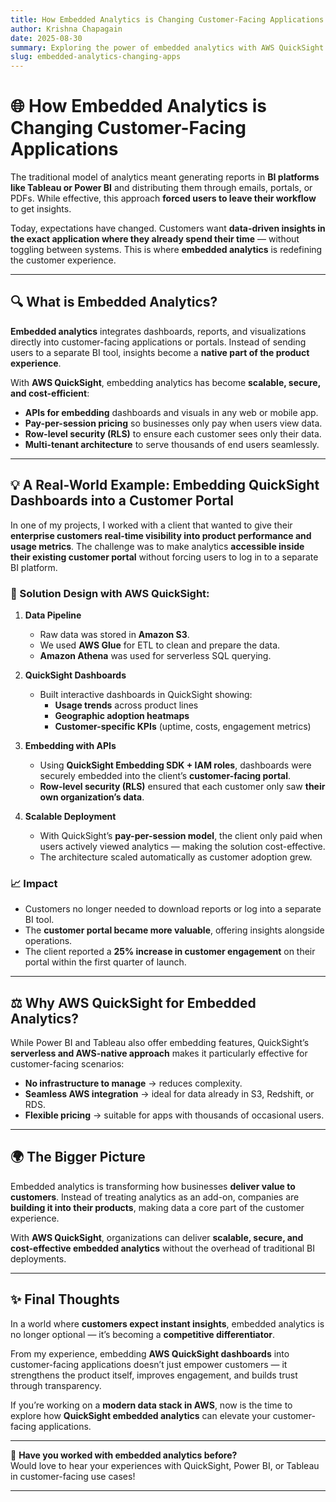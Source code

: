 ```yaml
---
title: How Embedded Analytics is Changing Customer-Facing Applications
author: Krishna Chapagain
date: 2025-08-30
summary: Exploring the power of embedded analytics with AWS QuickSight and how it transforms customer-facing applications, featuring a real-world use case.
slug: embedded-analytics-changing-apps
---
```


# 🌐 How Embedded Analytics is Changing Customer-Facing Applications

The traditional model of analytics meant generating reports in **BI platforms like Tableau or Power BI** and distributing them through emails, portals, or PDFs. While effective, this approach **forced users to leave their workflow** to get insights.  

Today, expectations have changed. Customers want **data-driven insights in the exact application where they already spend their time** — without toggling between systems. This is where **embedded analytics** is redefining the customer experience.

---

## 🔍 What is Embedded Analytics?

**Embedded analytics** integrates dashboards, reports, and visualizations directly into customer-facing applications or portals. Instead of sending users to a separate BI tool, insights become a **native part of the product experience**.

With **AWS QuickSight**, embedding analytics has become **scalable, secure, and cost-efficient**:
- **APIs for embedding** dashboards and visuals in any web or mobile app.  
- **Pay-per-session pricing** so businesses only pay when users view data.  
- **Row-level security (RLS)** to ensure each customer sees only their data.  
- **Multi-tenant architecture** to serve thousands of end users seamlessly.  

---

## 💡 A Real-World Example: Embedding QuickSight Dashboards into a Customer Portal

In one of my projects, I worked with a client that wanted to give their **enterprise customers real-time visibility into product performance and usage metrics**. The challenge was to make analytics **accessible inside their existing customer portal** without forcing users to log in to a separate BI platform.

### 🔧 Solution Design with AWS QuickSight:
1. **Data Pipeline**  
   - Raw data was stored in **Amazon S3**.  
   - We used **AWS Glue** for ETL to clean and prepare the data.  
   - **Amazon Athena** was used for serverless SQL querying.  

2. **QuickSight Dashboards**  
   - Built interactive dashboards in QuickSight showing:  
     - **Usage trends** across product lines  
     - **Geographic adoption heatmaps**  
     - **Customer-specific KPIs** (uptime, costs, engagement metrics)  

3. **Embedding with APIs**  
   - Using **QuickSight Embedding SDK + IAM roles**, dashboards were securely embedded into the client’s **customer-facing portal**.  
   - **Row-level security (RLS)** ensured that each customer only saw **their own organization’s data**.  

4. **Scalable Deployment**  
   - With QuickSight’s **pay-per-session model**, the client only paid when users actively viewed analytics — making the solution cost-effective.  
   - The architecture scaled automatically as customer adoption grew.  

### 📈 Impact
- Customers no longer needed to download reports or log into a separate BI tool.  
- The **customer portal became more valuable**, offering insights alongside operations.  
- The client reported a **25% increase in customer engagement** on their portal within the first quarter of launch.  

---

## ⚖️ Why AWS QuickSight for Embedded Analytics?

While Power BI and Tableau also offer embedding features, QuickSight’s **serverless and AWS-native approach** makes it particularly effective for customer-facing scenarios:
- **No infrastructure to manage** → reduces complexity.  
- **Seamless AWS integration** → ideal for data already in S3, Redshift, or RDS.  
- **Flexible pricing** → suitable for apps with thousands of occasional users.  

---

## 🌍 The Bigger Picture

Embedded analytics is transforming how businesses **deliver value to customers**. Instead of treating analytics as an add-on, companies are **building it into their products**, making data a core part of the customer experience.  

With **AWS QuickSight**, organizations can deliver **scalable, secure, and cost-effective embedded analytics** without the overhead of traditional BI deployments.  

---

## ✨ Final Thoughts

In a world where **customers expect instant insights**, embedded analytics is no longer optional — it’s becoming a **competitive differentiator**.  

From my experience, embedding **AWS QuickSight dashboards** into customer-facing applications doesn’t just empower customers — it strengthens the product itself, improves engagement, and builds trust through transparency.  

If you’re working on a **modern data stack in AWS**, now is the time to explore how **QuickSight embedded analytics** can elevate your customer-facing applications.  

---

💬 **Have you worked with embedded analytics before?**  
Would love to hear your experiences with QuickSight, Power BI, or Tableau in customer-facing use cases!  

---
